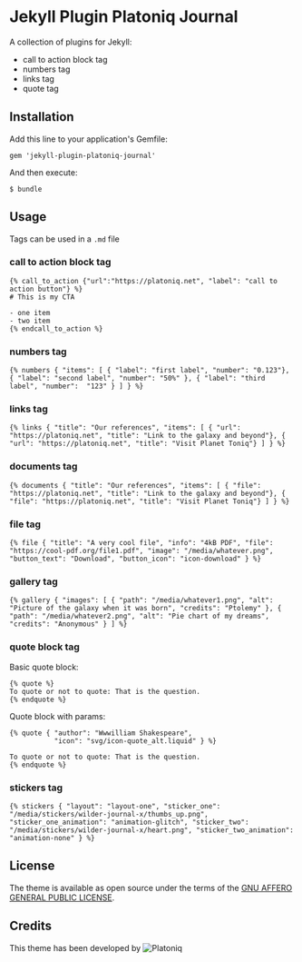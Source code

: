 Jekyll Plugin Platoniq Journal
==============================

A collection of plugins for Jekyll:

- call to action block tag
- numbers tag
- links tag
- quote tag

## Installation

Add this line to your application's Gemfile:

    gem 'jekyll-plugin-platoniq-journal'

And then execute:

    $ bundle

## Usage

Tags can be used in a `.md` file

### call to action block tag

```
{% call_to_action {"url":"https://platoniq.net", "label": "call to action button"} %}
# This is my CTA

- one item
- two item
{% endcall_to_action %}
```

### numbers tag

```
{% numbers { "items": [ { "label": "first label", "number": "0.123"}, { "label": "second label", "number": "50%" }, { "label": "third label", "number":  "123" } ] } %}
```

### links tag

```
{% links { "title": "Our references", "items": [ { "url": "https://platoniq.net", "title": "Link to the galaxy and beyond"}, { "url": "https://platoniq.net", "title": "Visit Planet Toniq"} ] } %}
```

### documents tag

```
{% documents { "title": "Our references", "items": [ { "file": "https://platoniq.net", "title": "Link to the galaxy and beyond"}, { "file": "https://platoniq.net", "title": "Visit Planet Toniq"} ] } %}
```

### file tag

```
{% file { "title": "A very cool file", "info": "4kB PDF", "file": "https://cool-pdf.org/file1.pdf", "image": "/media/whatever.png", "button_text": "Download", "button_icon": "icon-download" } %}
```


### gallery tag

```
{% gallery { "images": [ { "path": "/media/whatever1.png", "alt": "Picture of the galaxy when it was born", "credits": "Ptolemy" }, { "path": "/media/whatever2.png", "alt": "Pie chart of my dreams", "credits": "Anonymous" } ] %}
```

### quote block tag

Basic quote block:

```liquid
{% quote %}
To quote or not to quote: That is the question.
{% endquote %}
```

Quote block with params:

```liquid
{% quote { "author": "Wwwilliam Shakespeare", 
           "icon": "svg/icon-quote_alt.liquid" } %}

To quote or not to quote: That is the question.
{% endquote %}
```

### stickers tag

```
{% stickers { "layout": "layout-one", "sticker_one": "/media/stickers/wilder-journal-x/thumbs_up.png", "sticker_one_animation": "animation-glitch", "sticker_two": "/media/stickers/wilder-journal-x/heart.png", "sticker_two_animation": "animation-none" } %}
```

## License

The theme is available as open source under the terms of the [GNU AFFERO GENERAL PUBLIC LICENSE](https://opensource.org/licenses/AGPL-3.0).

## Credits

This theme has been developed by ![Platoniq](https://avatars.githubusercontent.com/u/31537393?s=200&v=4)
